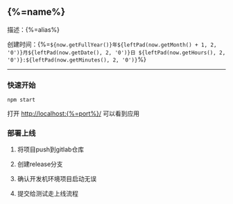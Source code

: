 ## {%=name%}

描述：{%=alias%}

创建时间：{%=`${now.getFullYear()}年${leftPad(now.getMonth() + 1, 2, '0')}月${leftPad(now.getDate(), 2, '0')}日 ${leftPad(now.getHours(), 2, '0')}:${leftPad(now.getMinutes(), 2, '0')}`%}

-----------

### 快速开始

```
npm start
```

打开 [http://localhost:{%=port%}/](http://localhost:{%=port%}/) 可以看到应用

### 部署上线

1. 将项目push到gitlab仓库

2. 创建release分支

3. 确认开发机环境项目启动无误

4. 提交给测试走上线流程
